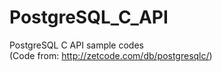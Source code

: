 # PostgreSQL_C_API

PostgreSQL C API sample codes<br>
(Code from: http://zetcode.com/db/postgresqlc/)
